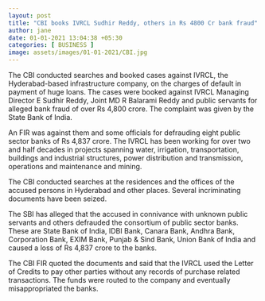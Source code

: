 ```yaml
---
layout: post
title: "CBI books IVRCL Sudhir Reddy, others in Rs 4800 Cr bank fraud"
author: jane 
date: 01-01-2021 13:04:38 +05:30 
categories: [ BUSINESS ] 
image: assets/images/01-01-2021/CBI.jpg
---
```

The CBI conducted searches and booked cases against IVRCL, the Hyderabad-based infrastructure company, on the charges of default in payment of huge loans. The cases were booked against IVRCL Managing Director E Sudhir Reddy, Joint MD R Balarami Reddy and public servants for alleged bank fraud of over Rs 4,800 crore. The complaint was given by the State Bank of India.

An FIR was against them and some officials for defrauding eight public sector banks of Rs 4,837 crore. The IVRCL has been working for over two and half decades in projects spanning water, irrigation, transportation, buildings and industrial structures, power distribution and transmission, operations and maintenance and mining.

The CBI conducted searches at the residences and the offices of the accused persons in Hyderabad and other places. Several incriminating documents have been seized.

The SBI has alleged that the accused in connivance with unknown public servants and others defrauded the consortium of public sector banks. These are State Bank of India, IDBI Bank, Canara Bank, Andhra Bank, Corporation Bank, EXIM Bank, Punjab & Sind Bank, Union Bank of India and caused a loss of Rs 4,837 crore to the banks.

The CBI FIR quoted the documents and said that the IVRCL used the Letter of Credits to pay other parties without any records of purchase related transactions. The funds were routed to the company and eventually misappropriated the banks.